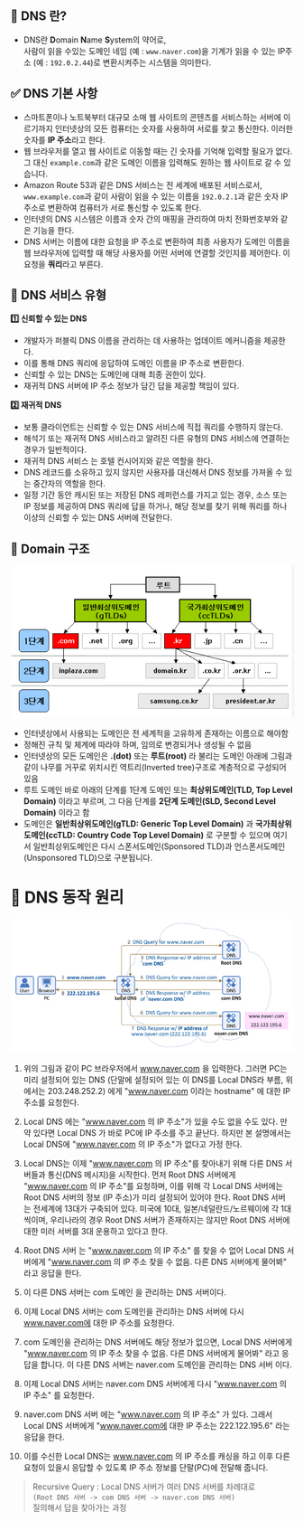 ## 🧐 DNS 란?
- DNS란 **D**omain **N**ame **S**ystem의 약어로,<br>
사람이 읽을 수있는 도메인 네임 (예 : `www.naver.com`)을 기계가 읽을 수 있는 IP주소 (예 : `192.0.2.44`)로 변환시켜주는 시스템을 의미한다.<br>
## ✅ DNS 기본 사항
- 스마트폰이나 노트북부터 대규모 소매 웹 사이트의 콘텐츠를 서비스하는 서버에 이르기까지 인터넷상의 모든 컴퓨터는 숫자를 사용하여 서로를 찾고 통신한다. 이러한 숫자를 **IP 주소**라고 한다.
- 웹 브라우저를 열고 웹 사이트로 이동할 때는 긴 숫자를 기억해 입력할 필요가 없다.<br> 그 대신 `example.com`과 같은 도메인 이름을 입력해도 원하는 웹 사이트로 갈 수 있습니다.
- Amazon Route 53과 같은 DNS 서비스는 전 세계에 배포된 서비스로서, `www.example.com`과 같이 사람이 읽을 수 있는 이름을 `192.0.2.1`과 같은 숫자 IP 주소로 변환하여 컴퓨터가 서로 통신할 수 있도록 한다.
-  인터넷의 DNS 시스템은 이름과 숫자 간의 매핑을 관리하여 마치 전화번호부와 같은 기능을 한다.
-  DNS 서버는 이름에 대한 요청을 IP 주소로 변환하여 최종 사용자가 도메인 이름을 웹 브라우저에 입력할 때 해당 사용자를 어떤 서버에 연결할 것인지를 제어한다. 이 요청을 **쿼리**라고 부른다.<br>
## 🎰 DNS 서비스 유형
**1️⃣ 신뢰할 수 있는 DNS**
* 개발자가 퍼블릭 DNS 이름을 관리하는 데 사용하는 업데이트 메커니즘을 제공한다.
* 이를 통해 DNS 쿼리에 응답하여 도메인 이름을 IP 주소로 변환한다.
* 신뢰할 수 있는 DNS는 도메인에 대해 최종 권한이 있다.
* 재귀적 DNS 서버에 IP 주소 정보가 담긴 답을 제공할 책임이 있다.

**2️⃣ 재귀적 DNS**
* 보통 클라이언트는 신뢰할 수 있는 DNS 서비스에 직접 쿼리를 수행하지 않는다.
* 해석기 또는 재귀적 DNS 서비스라고 알려진 다른 유형의 DNS 서비스에 연결하는 경우가 일반적이다.
* 재귀적 DNS 서비스 는 호텔 컨시어지와 같은 역할을 한다.
* DNS 레코드를 소유하고 있지 않지만 사용자를 대신해서 DNS 정보를 가져올 수 있는 중간자의 역할을 한다.
* 일정 기간 동안 캐시된 또는 저장된 DNS 레퍼런스를 가지고 있는 경우, 소스 또는 IP 정보를 제공하여 DNS 쿼리에 답을 하거나, 해당 정보를 찾기 위해 쿼리를 하나 이상의 신뢰할 수 있는 DNS 서버에 전달한다.<br>


## 🎋 Domain 구조
<div align="center">
    <img src="./img/Domain_structure.png">
</div>

- 인터넷상에서 사용되는 도메인은 전 세계적을 고유하게 존재하는 이름으로 해야함
- 정해진 규칙 및 체계에 따라야 하며, 임의로 변경되거나 생성될 수 없음
- 인터넷상의 모든 도메인은 **.(dot)** 또는 **루트(root)** 라 불리는 도메인 아래에 그림과 같이 나무를 거꾸로 위치시킨 역트리(Inverted tree)구조로 계층적으로 구성되어 있음
- 루트 도메인 바로 아래의 단계를 1단계 도메인 또는 **최상위도메인(TLD, Top Level Domain)** 이라고 부르며, 그 다음 단계를 **2단계 도메인(SLD, Second Level Domain)** 이라고 함
- 도메인은 **일반최상위도메인(gTLD: Generic Top Level Domain)** 과 **국가최상위도메인(ccTLD: Country Code Top Level Domain)** 로 구분할 수 있으며 여기서 일반최상위도메인은 다시 스폰서도메인(Sponsored TLD)과 언스폰서도메인(Unsponsored TLD)으로 구분됩니다.<br>

# 🧨 DNS 동작 원리
<div align="center">
    <img src="./img/DNS.png">
</div>

1. 위의 그림과 같이 PC 브라우저에서 www.naver.com 을 입력한다. 그러면 PC는 미리 설정되어 있는 DNS (단말에 설정되어 있는 이 DNS를 Local DNS라 부름, 위에서는 203.248.252.2) 에게 "www.naver.com 이라는 hostname" 에 대한 IP 주소를 요청한다.

2. Local DNS 에는 "www.naver.com 의 IP 주소"가 있을 수도 없을 수도 있다. 만약 있다면 Local DNS 가 바로 PC에 IP 주소를 주고 끝난다. 하지만 본 설명에서는 Local DNS에 "www.naver.com 의 IP 주소"가 없다고 가정 한다.

3. Local DNS는 이제 "www.naver.com 의 IP 주소"를 찾아내기 위해 다른 DNS 서버들과 통신(DNS 메시지)을 시작한다. 먼저 Root DNS 서버에게 "www.naver.com 의 IP 주소"를 요청하며, 이를 위해 각 Local DNS 서버에는 Root DNS 서버의 정보 (IP 주소)가 미리 설정되어 있어야 한다. Root DNS 서버 는 전세계에 13대가 구축되어 있다. 미국에 10대, 일본/네덜란드/노르웨이에 각 1대씩이며, 우리나라의 경우 Root DNS 서버가 존재하지는 않지만 Root DNS 서버에 대한 미러 서버를 3대 운용하고 있다고 한다.

4. Root DNS 서버 는 "www.naver.com 의 IP 주소" 를 찾을 수 없어 Local DNS 서버에게 "www.naver.com 의 IP 주소 찾을 수 없음. 다른 DNS 서버에게 물어봐" 라고 응답을 한다.

5. 이 다른 DNS 서버는 com 도메인 을 관리하는 DNS 서버이다.

6. 이제 Local DNS 서버는 com 도메인을 관리하는 DNS 서버에 다시 www.naver.com에 대한 IP 주소를 요청한다.

7. com 도메인을 관리하는 DNS 서버에도 해당 정보가 없으면, Local DNS 서버에게 "www.naver.com 의 IP 주소 찾을 수 없음. 다른 DNS 서버에게 물어봐" 라고 응답을 합니다. 이 다른 DNS 서버는 naver.com 도메인을 관리하는 DNS 서버 이다.

8. 이제 Local DNS 서버는 naver.com DNS 서버에게 다시 "www.naver.com 의 IP 주소" 를 요청한다.

9. naver.com DNS 서버 에는 "www.naver.com 의 IP 주소" 가 있다. 그래서 Local DNS 서버에게 "www.naver.com에 대한 IP 주소는 222.122.195.6" 라는 응답을 한다.

10. 이를 수신한 Local DNS는 www.naver.com 의 IP 주소를 캐싱을 하고 이후 다른 요청이 있을시 응답할 수 있도록 IP 주소 정보를 단말(PC)에 전달해 줍니다.

 

> Recursive Query : Local DNS 서버가 여러 DNS 서버를 차례대로<br> ```(Root DNS 서버 -> com DNS 서버 -> naver.com DNS 서버)```<br> 질의해서 답을 찾아가는 과정
